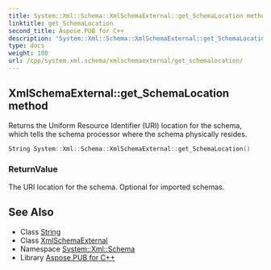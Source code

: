 ```yaml
---
title: System::Xml::Schema::XmlSchemaExternal::get_SchemaLocation method
linktitle: get_SchemaLocation
second_title: Aspose.PUB for C++
description: 'System::Xml::Schema::XmlSchemaExternal::get_SchemaLocation method. Returns the Uniform Resource Identifier (URI) location for the schema, which tells the schema processor where the schema physically resides in C++.'
type: docs
weight: 100
url: /cpp/system.xml.schema/xmlschemaexternal/get_schemalocation/
---
```

## XmlSchemaExternal::get_SchemaLocation method


Returns the Uniform Resource Identifier (URI) location for the schema, which tells the schema processor where the schema physically resides.

```cpp
String System::Xml::Schema::XmlSchemaExternal::get_SchemaLocation()
```


### ReturnValue

The URI location for the schema. Optional for imported schemas.

## See Also

* Class [String](../../../system/string/)
* Class [XmlSchemaExternal](../)
* Namespace [System::Xml::Schema](../../)
* Library [Aspose.PUB for C++](../../../)
